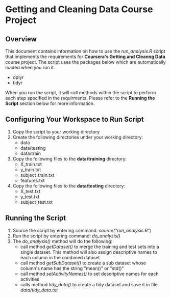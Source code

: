 # Getting and Cleaning Data Course Project

## Overview 
This document contains information on how to use the *run_analysis.R* script that implements the requirements for **Coursera's Getting and Cleanng Data** course project. The script uses the packages below which are automatically loaded when you run it.
- dplyr
- tidyr

When you run the script, it will call methods within the script to perform each step specified in the requirments. Please refer to the **Running the Script** section below for more information.

## Configuring Your Workspace to Run Script

1. Copy the script to your working directory
2. Create the following directories under your working directory:
   + data
   + data/testing
   + data/train
3. Copy the following files to the **data/training** directory:
   + X_train.txt
   + y_train.txt
   + subject_train.txt
   + features.txt
4. Copy the following files to the **data/testing** directory:
   + X_test.txt
   + y_test.txt
   + subject_test.txt



## Running the Script
1. Source the script by entering command: *source("run_analysis.R")*
2. Run the script by entering command: *do_analysis()*
3. The *do_analysis()* method will do the following:
   + call method *getDataset()* to merge the training and test sets into a single dataset. This method will also assign descriptive names to each column in the combined dataset
   + call method *getSubDataset()* to create a sub dataset whose column's name has the string "mean()" or "std()"
   + call method *setActivityNames()* to set descriptive names for each activities
   + calls method *tidy_data()* to create a tidy dataset and save it in file *data/tidy_data.txt*
   
   

